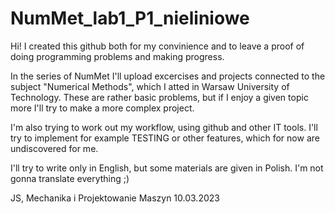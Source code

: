 # NumMet_lab1_P1_nieliniowe

Hi!
I created this github both for my convinience and to leave a proof of doing programming problems and making progress.

In the series of NumMet I'll upload excercises and projects connected to the subject "Numerical Methods", 
which I atted in Warsaw University of Technology. These are rather basic problems, but if I enjoy a given topic more
I'll try to make a more complex project.

I'm also trying to work out my workflow, using github and other IT tools. I'll try to implement for example TESTING
or other features, which for now are undiscovered for me.

I'll try to write only in English, but some materials are given in Polish. I'm not gonna translate everything ;)

JS, Mechanika i Projektowanie Maszyn
10.03.2023
